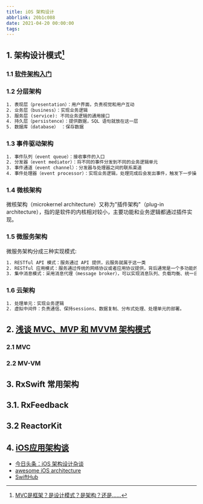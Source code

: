```yaml
---
title: iOS 架构设计
abbrlink: 20b1c088
date: 2021-04-20 00:00:00
tags:
---
```


## 1. 架构设计模式[^1]

### 1.1 [软件架构入门](http://www.ruanyifeng.com/blog/2016/09/software-architecture.html)

### 1.2 分层架构

```txt
1. 表现层（presentation）：用户界面，负责视觉和用户互动
2. 业务层（business）：实现业务逻辑
3. 服务层 (service): 不同业务逻辑的通用接口
4. 持久层（persistence）：提供数据，SQL 语句就放在这一层
5. 数据库（database） ：保存数据
```

### 1.3 事件驱动架构

```txt
1. 事件队列（event queue）：接收事件的入口
2. 分发器（event mediator）：将不同的事件分发到不同的业务逻辑单元
3. 事件通道（event channel）：分发器与处理器之间的联系渠道
4. 事件处理器（event processor）：实现业务逻辑，处理完成后会发出事件，触发下一步操作
```

### 1.4 微核架构

微核架构（microkernel architecture）又称为"插件架构"（plug-in architecture），指的是软件的内核相对较小，主要功能和业务逻辑都通过插件实现。

### 1.5 微服务架构

微服务架构分成三种实现模式:

```txt
1. RESTful API 模式：服务通过 API 提供，云服务就属于这一类
2. RESTful 应用模式：服务通过传统的网络协议或者应用协议提供，背后通常是一个多功能的应用程序，常见于企业内部
3. 集中消息模式：采用消息代理（message broker），可以实现消息队列、负载均衡、统一日志和异常处理，缺点是会出现单点失败，消息代理可能要做成集群
```

### 1.6 云架构

```txt
1. 处理单元：实现业务逻辑
2. 虚拟中间件：负责通信、保持sessions、数据复制、分布式处理、处理单元的部署。
```

## 2. [浅谈 MVC、MVP 和 MVVM 架构模式](https://draveness.me/mvx/)

### 2.1 MVC

### 2.2 MV-VM

## 3. RxSwift 常用架构

## 3.1. RxFeedback

## 3.2 ReactorKit

## 4. [iOS应用架构谈](https://casatwy.com/iosying-yong-jia-gou-tan-kai-pian.html)

* [今日头条：iOS 架构设计杂谈](https://juejin.cn/post/6844903623252525064)
* [awesome iOS architecture](https://github.com/onmyway133/awesome-ios-architecture#data-source)
* [SwiftHub](https://github.com/khoren93/SwiftHub)

[^1]: [MVC是框架？是设计模式？是架构？还是……](https://blog.csdn.net/CillyB/article/details/79464339?utm_source=blogxgwz7&utm_medium=distribute.pc_relevant.none-task-blog-baidujs_title-0&spm=1001.2101.3001.4242)
